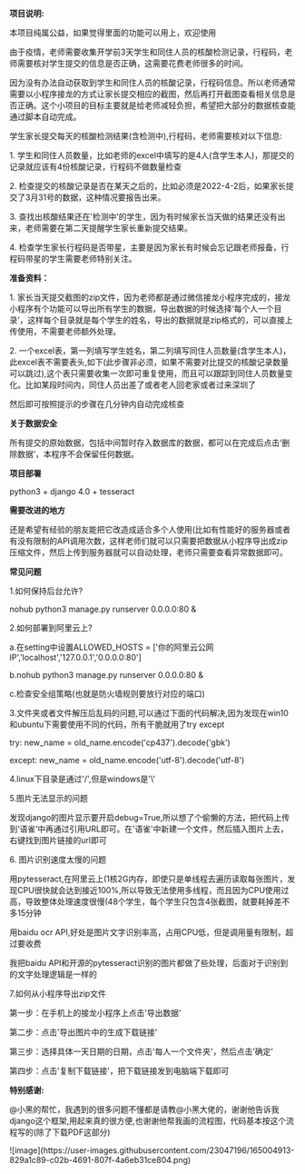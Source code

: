 <p><b>项目说明:</b></p>
   <p>本项目纯属公益，如果觉得里面的功能可以用上，欢迎使用</p>
   <p>由于疫情，老师需要收集开学前3天学生和同住人员的核酸检测记录，行程码，老师需要核对学生提交的信息是否正确，这需要花费老师很多的时间。</p>
   <p>因为没有办法自动获取到学生和同住人员的核酸记录，行程码信息。所以老师通常需要以小程序接龙的方式让家长提交相应的截图，然后再打开截图查看相关信息是否正确。这个小项目的目标主要就是给老师减轻负担，希望把大部分的数据核查能通过脚本自动完成。</p>
   <p>学生家长提交每天的核酸检测结果(含检测中),行程码，老师需要核对以下信息:</p>
   <p>1. 学生和同住人员数量，比如老师的excel中填写的是4人(含学生本人)，那提交的记录就应该有4份核酸记录，行程码不做数量检查</p>
   <p>2. 检查提交的核酸记录是否在某天之后的，比如必须是2022-4-2后，如果家长提交了3月31号的数据，这种情况要报告出来。</p>
   <p>3. 查找出核酸结果还在'检测中’的学生，因为有时候家长当天做的结果还没有出来，老师需要在第二天提醒学生家长重新提交结果。</p>
   <p>4. 检查学生家长行程码是否带星，主要是因为家长有时候会忘记跟老师报备，行程码带星的学生需要老师特别关注。</p>
   <p><b>准备资料：</b></p>
   <p>1. 家长当天提交截图的zip文件，因为老师都是通过微信接龙小程序完成的，接龙小程序有个功能可以导出所有学生的数据，导出数据的时候选择‘每个人一个目录’，这样每个目录就是每个学生的姓名，导出的数据就是zip格式的，可以直接上传使用，不需要老师额外处理。</p>
   <p>2. 一个excel表，第一列填写学生姓名，第二列填写同住人员数量(含学生本人)，此excel表不需要表头,如下(此步骤非必须，如果不需要对比提交的核酸记录数量可以跳过),这个表只需要收集一次即可重复使用，而且可以跟踪到同住人员数量变化。比如某段时间内，同住人员出差了或者老人回老家或者过来深圳了</p>
   <p>然后即可按照提示的步骤在几分钟内自动完成核查</p>
   <p><b>关于数据安全</b></p>
   <p>所有提交的原始数据，包括中间暂时存入数据库的数据，都可以在完成后点击‘删除数据’，本程序不会保留任何数据。</p>
   <p><b>项目部署</b></p>
   <p>python3 + django 4.0 + tesseract</p>
   <p><b>需要改进的地方</b></p>
   <p>还是希望有经验的朋友能把它改造成适合多个人使用(比如有性能好的服务器或者有没有限制的API调用次数，这样老师们就可以只需要把数据从小程序导出成zip压缩文件，然后上传到服务器就可以自动处理，老师只需要查看异常数据即可。</p>
   <p><b>常见问题</b></p>
   <p>1.如何保持后台允许?</p>
   <p>nohub python3 manage.py runserver 0.0.0.0:80 & </p>
   <p>2.如何部署到阿里云上?</p>
   <p>a.在setting中设置ALLOWED_HOSTS = ['你的阿里云公网IP','localhost','127.0.0.1','0.0.0.0:80']</p>
   <p>b.nohub python3 manage.py runserver 0.0.0.0:80 & </p>
   <p>c.检查安全组策略(也就是防火墙规则要放行对应的端口)</p>
   <p>3.文件夹或者文件解压后乱码的问题,可以通过下面的代码解决,因为发现在win10和ubuntu下需要使用不同的代码，所有干脆就用了try except</p>
   <p>try:
       new_name = old_name.encode('cp437').decode('gbk') </p>
   <p>except:
       new_name = old_name.encode('utf-8').decode('utf-8') </p>
   <p>4.linux下目录是通过'/',但是windows是'\'</p>
   <p>5.图片无法显示的问题</p>
   <p>发现django的图片显示要开启debug=True,所以想了个偷懒的方法，把代码上传到‘语雀’中再通过引用URL即可。在'语雀'中新建一个文件，然后插入图片上去，右键找到图片链接的url即可</p>
   <p>6. 图片识别速度太慢的问题</p>
   <p>用pytesseract,在阿里云上(1核2G内存，即使只是单线程去遍历读取每张图片，发现CPU很快就会达到接近100%,所以导致无法使用多线程，而且因为CPU使用过高，导致整体处理速度很慢(48个学生，每个学生只包含4张截图，就要耗掉差不多15分钟</p>
   <p>用baidu ocr API,好处是图片文字识别率高，占用CPU低，但是调用量有限制，超过要收费</p>
   <p>我把baidu API和开源的pytesseract识别的图片都做了些处理，后面对于识别到的文字处理逻辑是一样的</p>
   <p>7.如何从小程序导出zip文件</p>
   <p>第一步：在手机上的接龙小程序上点击'导出数据'</p>
   <p>第二步：点击'导出图片中的生成下载链接'</p>
   <p>第三步：选择具体一天日期的日期，点击'每人一个文件夹'，然后点击'确定'</p>
   <p>第四步：点击'复制下载链接'，把下载链接发到电脑端下载即可</p>
   <p><b>特别感谢:</b></p>
   <p>@小黑的帮忙，我遇到的很多问题不懂都是请教@小黑大佬的，谢谢他告诉我django这个框架,用起来真的很方便,也谢谢他帮我画的流程图，代码基本按这个流程写的(除了下载PDF这部分)</p>
   ![image](https://user-images.githubusercontent.com/23047196/165004913-829a1c89-c02b-4691-807f-4a6eb31ce804.png)

